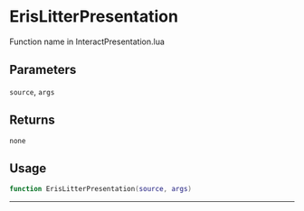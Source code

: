 # ErisLitterPresentation
Function name in InteractPresentation.lua
## Parameters
`source`, `args`
## Returns
`none`
## Usage
```lua
function ErisLitterPresentation(source, args)
```
---
